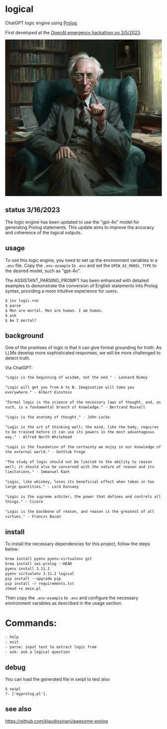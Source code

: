 # logical

ChatGPT logic engine using [Prolog](https://en.wikipedia.org/wiki/Prolog).

First developed at the [OpenAI emergency hackathon on 3/5/2023](https://twitter.com/nonmayorpete/status/1632456433102098434).

<img alt="Bertrand Russell" src="./russell.png" />

## status 3/16/2023

The logic engine has been updated to use the "gpt-4o" model for generating Prolog statements. This update aims to improve the accuracy and coherence of the logical outputs.

## usage

To use this logic engine, you need to set up the environment variables in a `.env` file. Copy the `.env-example` to `.env` and set the `OPEN_AI_MODEL_TYPE` to the desired model, such as "gpt-4o".

The ASSISTANT_PARSING_PROMPT has been enhanced with detailed examples to demonstrate the conversion of English statements into Prolog syntax, providing a more intuitive experience for users.

```
$ inv logic.run
$ parse
$ Men are mortal. Men are human. I am human.
$ ask
$ Am I mortal?

```

## background

One of the promises of logic is that it can give formal grounding for truth.
As LLMs develop more sophisticated responses, we will be more challenged to detect truth.

Via ChatGPT:

    "Logic is the beginning of wisdom, not the end." - Leonard Nimoy

    "Logic will get you from A to B. Imagination will take you everywhere." - Albert Einstein

    "Formal logic is the science of the necessary laws of thought, and, as such, is a fundamental branch of knowledge." - Bertrand Russell

    "Logic is the anatomy of thought." - John Locke

    "Logic is the art of thinking well; the mind, like the body, requires to be trained before it can use its powers in the most advantageous way." - Alfred North Whitehead

    "Logic is the foundation of the certainty we enjoy in our knowledge of the external world." - Gottlob Frege

    "The study of logic should not be limited to the ability to reason well; it should also be concerned with the nature of reason and its limitations." - Immanuel Kant

    "Logic, like whiskey, loses its beneficial effect when taken in too large quantities." - Lord Dunsany

    "Logic is the supreme arbiter; the power that defines and controls all things." - Cicero

    "Logic is the backbone of reason, and reason is the greatest of all virtues." - Francis Bacon



## install

To install the necessary dependencies for this project, follow the steps below:

```
brew install pyenv pyenv-virtualenv git
brew install swi-prolog --HEAD
pyenv install 3.11.2
pyenv virtualenv 3.11.2 logical
pip install --upgrade pip
pip install -r requirements.txt
chmod +x main.pl
```

Then copy the `.env-example` to `.env` and configure the necessary environment variables as described in the usage section.

# Commands:

    - help
    - exit
    - parse: input text to extract logic from
    - ask: ask a logical question


## debug

You can load the generated file in swipl to test also

    $ swipl
    ?- ['myprolog.pl'].


## see also

https://github.com/klaudiosinani/awesome-prolog
